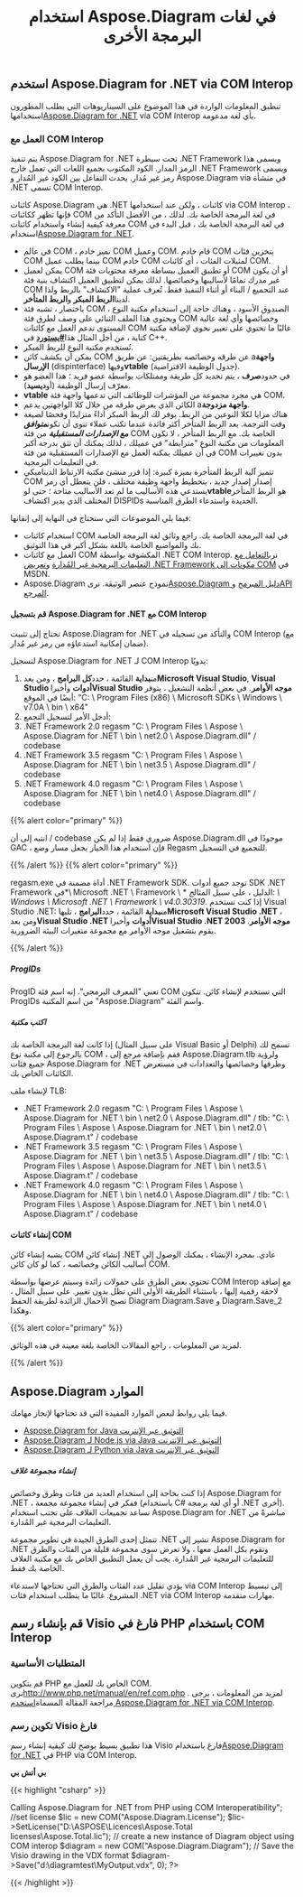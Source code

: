 ﻿---
title: استخدام Aspose.Diagram في لغات البرمجة الأخرى
type: docs
weight: 120
url: /ar/net/utilizing-aspose-diagram-in-other-programming-languages/
description: توضح هذه الصفحة كيفية استخدام Aspose.Diagram في لغات البرمجة الأخرى.
---
## **استخدم Aspose.Diagram for .NET via COM Interop**
 تنطبق المعلومات الواردة في هذا الموضوع على السيناريوهات التي يطلب المطورون استخدامها[Aspose.Diagram for .NET](/diagram/ar/net/home/) via COM Interop بأي لغة مدعومة.
### **العمل مع COM Interop**
يتم تنفيذ Aspose.Diagram for .NET تحت سيطرة .NET Framework ويسمى هذا الرمز المدار. الكود المكتوب بجميع اللغات التي تعمل خارج .NET Framework ويسمى رمز غير مُدار. يحدث التفاعل بين الكود غير المُدار و Aspose.Diagram via في منشأة .NET تسمى COM Interop.

 كائنات Aspose.Diagram هي .NET كائنات ، ولكن عند استخدامها via COM Interop ، فإنها تظهر ككائنات COM في لغة البرمجة الخاصة بك. لذلك ، من الأفضل التأكد من معرفة كيفية إنشاء واستخدام كائنات COM في لغة البرمجة الخاصة بك ، قبل البدء في استخدام[Aspose.Diagram for .NET](/diagram/ar/net/home/).

- في عالم COM ، نميز خادم COM وعميل COM. قام خادم COM بتخزين فئات COM بينما يطلب عميل COM خادم COM لمثيلات الفئات ، أي كائنات COM.
-  يمكن لعميل COM أو تطبيق العميل ببساطة معرفة محتويات فئة COM أو أن يكون غير مدرك تمامًا لأساليبها وخصائصها. لذلك يمكن لتطبيق العميل اكتشاف بنية فئة COM عند التجميع / البناء أو أثناء التنفيذ فقط. تُعرف عملية "الاكتشاف" بالربط ولذا لدينا**الربط المبكر** و**الربط المتأخر**.
- باختصار ، تشبه فئة COM الصندوق الأسود ، وهناك حاجة إلى استخدام مكتبة النوع ، ويحتوي هذا الملف الثنائي على وصف لطرق فئة COM وخصائصها وأي لغة عالية المستوى تدعم العمل مع كائنات COM غالبًا ما تحتوي على تعبير نحوي لإضافة مكتبة كتابة ، من أجل المثال هذا[**#يستورد**](http://msdn.microsoft.com/en-us/library/8etzzkb6.aspx) في C++.
- تُستخدم مكتبة النوع للربط المبكر.
-  يمكن أن يكشف كائن COM عن طرقه وخصائصه بطريقتين: عن طريق a**واجهة الإرسال** (dispinterface) وفيها**vtable** (جدول الوظيفة الافتراضية).
-  في حدود**صرف** ، يتم تحديد كل طريقة وممتلكات بواسطة عضو فريد ؛ هذا العضو هو معرّف إرسال الوظيفة (أو**ديسيد**).
- **vtable** هي مجرد مجموعة من المؤشرات للوظائف التي تدعمها واجهة فئة COM.
-  الكائن الذي يعرض طرقه من خلال كلا الواجهتين يدعم a**واجهة مزدوجة**.
- هناك مزايا لكلا النوعين من الربط. يوفر لك الربط المبكر أداءً متزايدًا وفحصًا لصيغة وقت الترجمة. يعد الربط المتأخر أكثر فائدة عندما تكتب عملاء تنوي أن تكون***متوافق مع الإصدارات المستقبلية*** من فئة COM الخاصة بك. مع الربط المتأخر ، لا تكون المعلومات من مكتبة النوع "مترابطة" في عميلك ، لذلك يمكنك أن تثق بدرجة أكبر في أن عميلك يمكنه العمل مع الإصدارات المستقبلية من فئة COM بدون تغييرات في التعليمات البرمجية.
-  تتميز آلية الربط المتأخرة بميزة كبيرة: إذا قرر منشئ مكتبة الارتباط الديناميكي COM إصدار إصدار جديد ، بتخطيط واجهة وظيفة مختلف ، فلن يتعطل أي رمز يستدعي هذه الأساليب ما لم تعد الأساليب متاحة ؛ حتى لو**vtable**هو الربط المتأخر المختلف الذي يدير اكتشاف DISPIDs الجديدة واستدعاء الطرق المناسبة.

 فيما يلي الموضوعات التي ستحتاج في النهاية إلى إتقانها:

- استخدام كائنات COM في لغة البرمجة الخاصة بك. راجع وثائق لغة البرمجة الخاصة بك والمواضيع الخاصة باللغة بشكل أكبر في هذا التوثيق.
-  العمل مع كائنات COM المكشوفة بواسطة .NET COM Interop. نرى[التعامل مع التعليمات البرمجية غير المُدارة](https://docs.microsoft.com/en-us/dotnet/framework/interop/) و[تعريض .NET Framework مكونات إلى COM](https://docs.microsoft.com/en-us/dotnet/framework/interop/exposing-dotnet-components-to-com) في MSDN.
-  Aspose.Diagram نموذج عنصر الوثيقة. نرى[Aspose.Diagram دليل المبرمج](https://docs.aspose.com/diagram/net/developer-guide/) و[API المرجع](https://reference.aspose.com/diagram/net).
#### **قم بتسجيل Aspose.Diagram for .NET مع COM Interop**
تحتاج إلى تثبيت Aspose.Diagram for .NET والتأكد من تسجيله في COM Interop (مع ضمان إمكانية استدعاؤه من رمز غير مُدار).

لتسجيل Aspose.Diagram for .NET لـ COM Interop يدويًا:

1.  من**بداية** القائمة ، حدد**كل البرامج** ، ومن بعد**Microsoft Visual Studio**, **Visual Studio أدوات** وأخيرا**Visual Studio موجه الأوامر**. في بعض أنظمة التشغيل ، يتوفر أيضًا في الموقع: "C: \ Program Files (x86) \ Microsoft SDKs \ Windows \ v7.0A \ bin \ x64"
1.  أدخل الأمر لتسجيل التجمع:
   1. .NET Framework 2.0
regasm "C: \ Program Files \ Aspose \ Aspose.Diagram for .NET \ bin \ net2.0 \ Aspose.Diagram.dll" / codebase
   1. .NET Framework 3.5
 regasm "C: \ Program Files \ Aspose \ Aspose.Diagram for .NET \ bin \ net3.5 \ Aspose.Diagram.dll" / codebase
   1. .NET Framework 4.0
 regasm "C: \ Program Files \ Aspose \ Aspose.Diagram for .NET \ bin \ net4.0 \ Aspose.Diagram.dll" / codebase

{{% alert color="primary" %}} 

انتبه إلى أن / codebase ضروري فقط إذا لم يكن Aspose.Diagram.dll موجودًا في GAC ، فإن استخدام هذا الخيار يجعل مسار وضع Regasm للتجميع في التسجيل.

{{% /alert %}} {{% alert color="primary" %}} 

 regasm.exe أداة مضمنة في .NET Framework SDK. توجد جميع أدوات SDK .NET Framework في*\ Microsoft .NET \ Framevork \ <FrameworkVersion>* الدليل ، على سبيل المثال*ج: \ Windows \ Microsoft .NET \ Framework \ v4.0.30319*. إذا كنت تستخدم Visual Studio .NET:
 من**بداية** القائمة ، حدد**البرامج** ، تليها**Microsoft Visual Studio .NET** ، ومن بعد**Visual Studio .NET أدوات** وأخيرا**Visual Studio .NET 2003 موجه الأوامر**.
يقوم بتشغيل موجه الأوامر مع مجموعة متغيرات البيئة الضرورية.

{{% /alert %}} 
##### **ProgIDs**
ProgID تعني "المعرف البرمجي". إنه اسم فئة COM التي تستخدم لإنشاء كائن. تتكون ProgIDs من اسم المكتبة "Aspose.Diagram" واسم الفئة.
##### **اكتب مكتبة**
إذا كانت لغة البرمجة الخاصة بك (على سبيل المثال Visual Basic أو Delphi) تسمح لك بالرجوع إلى مكتبة نوع COM ، فقم بإضافة مرجع إلى Aspose.Diagram.tlb ولرؤية جميع فئات Aspose.Diagram for .NET وطرقها وخصائصها والتعدادات في مستعرض الكائنات الخاص بك.

لإنشاء ملف TLB:

- .NET Framework 2.0
 regasm "C: \ Program Files \ Aspose \ Aspose.Diagram for .NET \ bin \ net2.0 \ Aspose.Diagram.dll" / tlb: "C: \ Program Files \ Aspose \ Aspose.Diagram for .NET \ bin \ net2.0 \ Aspose.Diagram.t" / codebase
- .NET Framework 3.5
 regasm "C: \ Program Files \ Aspose \ Aspose.Diagram for .NET \ bin \ net3.5 \ Aspose.Diagram.dll" / tlb: "C: \ Program Files \ Aspose \ Aspose.Diagram for .NET \ bin \ net3.5 \ Aspose.Diagram.t" / codebase
- .NET Framework 4.0
regasm "C: \ Program Files \ Aspose \ Aspose.Diagram for .NET \ bin \ net4.0 \ Aspose.Diagram.dll" / tlb: "C: \ Program Files \ Aspose \ Aspose.Diagram for .NET \ bin \ net4.0 \ Aspose.Diagram.t" / codebase
#### **إنشاء كائنات COM**
يشبه إنشاء كائن COM إنشاء كائن .NET عادي. بمجرد الإنشاء ، يمكنك الوصول إلى أساليب الكائن وخصائصه ، كما لو كان كائن COM.

تحتوي بعض الطرق على حمولات زائدة وسيتم عرضها بواسطة COM Interop مع إضافة لاحقة رقمية إليها ، باستثناء الطريقة الأولى التي تظل بدون تغيير. على سبيل المثال ، تصبح الأحمال الزائدة لطريقة الحفظ Diagram Diagram.Save و Diagram.Save_2 وهكذا.

{{% alert color="primary" %}} 

 لمزيد من المعلومات ، راجع المقالات الخاصة بلغة معينة في هذه الوثائق.

{{% /alert %}} 
## **Aspose.Diagram الموارد**
فيما يلي روابط لبعض الموارد المفيدة التي قد تحتاجها لإنجاز مهامك.
- [Aspose.Diagram for Java التوثيق عبر الإنترنت](https://docs.aspose.com/diagram/java/)
- [Aspose.Diagram لـ Node.js via Java التوثيق عبر الإنترنت](https://docs.aspose.com/diagram/nodejsjava/)
- [Aspose.Diagram لـ Python via Java التوثيق عبر الإنترنت](https://docs.aspose.com/diagram/pythonjava/)

##### **إنشاء مجموعة غلاف**
إذا كنت بحاجة إلى استخدام العديد من فئات وطرق وخصائص Aspose.Diagram for .NET ، ففكر في إنشاء مجموعة مجمعة (باستخدام C# أو أي لغة برمجة .NET أخرى). تساعد تجميعات الغلاف على تجنب استخدام Aspose.Diagram for .NET مباشرةً من التعليمات البرمجية غير المُدارة.

تتمثل إحدى الطرق الجيدة في تطوير مجموعة .NET تشير إلى Aspose.Diagram for .NET وتقوم بكل العمل معها ، ولا تعرض سوى مجموعة قليلة من الفئات والطرق للتعليمات البرمجية غير المُدارة. يجب أن يعمل التطبيق الخاص بك مع مكتبة الغلاف الخاصة بك فقط.

يؤدي تقليل عدد الفئات والطرق التي تحتاجها لاستدعاء via COM Interop إلى تبسيط المشروع. غالبًا ما يتطلب استخدام فئات .NET via COM Interop مهارات متقدمة.
## **قم بإنشاء رسم Visio فارغ في PHP باستخدام COM Interop**
### **المتطلبات الأساسية**
 قم بتكوين PHP الخاص بك للعمل مع COM. نرى<http://www.php.net/manual/en/ref.com.php> . لمزيد من المعلومات ، يرجى مراجعة المقالة المسماة[استخدم Aspose.Diagram for .NET via COM Interop](/diagram/ar/net/home/).
### **تكوين رسم Visio فارغ**
 هذا تطبيق بسيط يوضح لك كيفية إنشاء رسم Visio فارغ باستخدام[Aspose.Diagram for .NET](/diagram/ar/net/home/) في PHP via COM Interop.

**بي أتش بي**

{{< highlight "csharp" >}}

 <?php

echo "<h3>Calling Aspose.Diagram for .NET from PHP using COM Interoperatibility</h3>";

//set license

$lic = new COM("Aspose.Diagram.License");

$lic->SetLicense("D:\ASPOSE\Licences\Aspose.Total licenses\Aspose.Total.lic");

// create a new instance of Diagram object using COM interop

$diagram = new COM("Aspose.Diagram.Diagram");

// Save the Visio drawing in the VDX format

$diagram->Save("d:\diagramtest\MyOutput.vdx", 0);

?>



{{< /highlight >}}
